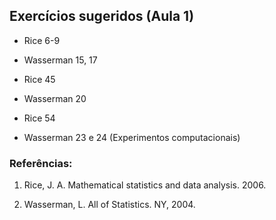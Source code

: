 ## Exercícios sugeridos (Aula 1)

-   Rice 6-9

-   Wasserman 15, 17

-   Rice 45

-   Wasserman 20

-   Rice 54

-   Wasserman 23 e 24 (Experimentos computacionais)

### Referências:

1.  Rice, J. A. Mathematical statistics and data analysis. 2006.

2.  Wasserman, L. All of Statistics. NY, 2004.

